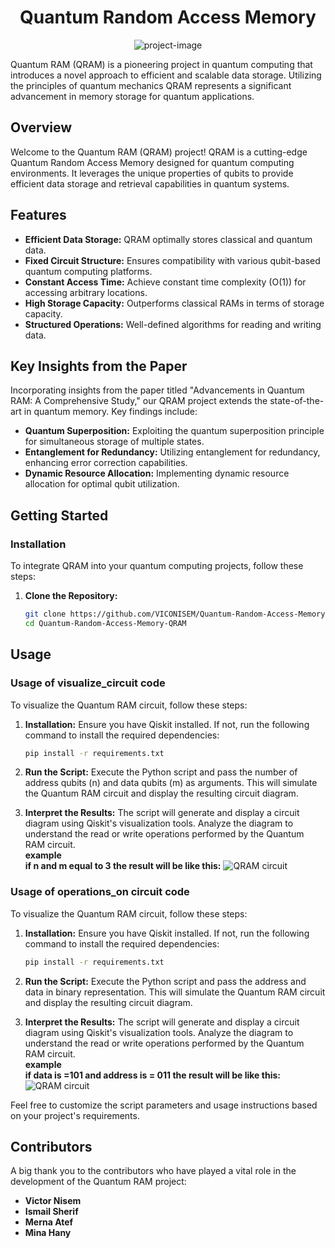 <h1 align="center" id="title">Quantum Random Access Memory</h1>

<p align="center"><img src="https://socialify.git.ci/VICONISEM/Quantum-Random-Access-Memory-QRAM/image?description=1&amp;descriptionEditable=Quantum%20RAM%20(QRAM)%20is%20a%20pioneering%20project%20in%20quantum%20computing%20that%20introduces%20a%20novel%20approach%20to%20efficient%20and%20scalable%20data%20storage&amp;forks=1&amp;issues=1&amp;language=1&amp;name=1&amp;owner=1&amp;pulls=1&amp;stargazers=1&amp;theme=Light" alt="project-image"></p>

<p id="description">Quantum RAM (QRAM) is a pioneering project in quantum computing that introduces a novel approach to efficient and scalable data storage. Utilizing the principles of quantum mechanics QRAM represents a significant advancement in memory storage for quantum applications.</p>

## Overview

Welcome to the Quantum RAM (QRAM) project! QRAM is a cutting-edge Quantum Random Access Memory designed for quantum computing environments. It leverages the unique properties of qubits to provide efficient data storage and retrieval capabilities in quantum systems.

## Features

- **Efficient Data Storage:** QRAM optimally stores classical and quantum data.
- **Fixed Circuit Structure:** Ensures compatibility with various qubit-based quantum computing platforms.
- **Constant Access Time:** Achieve constant time complexity (O(1)) for accessing arbitrary locations.
- **High Storage Capacity:** Outperforms classical RAMs in terms of storage capacity.
- **Structured Operations:** Well-defined algorithms for reading and writing data.

## Key Insights from the Paper

Incorporating insights from the paper titled "Advancements in Quantum RAM: A Comprehensive Study," our QRAM project extends the state-of-the-art in quantum memory. Key findings include:

- **Quantum Superposition:** Exploiting the quantum superposition principle for simultaneous storage of multiple states.
- **Entanglement for Redundancy:** Utilizing entanglement for redundancy, enhancing error correction capabilities.
- **Dynamic Resource Allocation:** Implementing dynamic resource allocation for optimal qubit utilization.

## Getting Started

### Installation

To integrate QRAM into your quantum computing projects, follow these steps:

1. **Clone the Repository:**
   ```bash
   git clone https://github.com/VICONISEM/Quantum-Random-Access-Memory-QRAM
   cd Quantum-Random-Access-Memory-QRAM
## Usage
### Usage of visualize_circuit code

To visualize the Quantum RAM circuit, follow these steps:

1. **Installation:** Ensure you have Qiskit installed. If not, run the following command to install the required dependencies:

    ```bash
   pip install -r requirements.txt
    ```

2. **Run the Script:** Execute the Python script and pass the number of address qubits (n) and data qubits (m) as arguments. This will simulate the Quantum RAM circuit and display the resulting circuit diagram.
   

    

   

3. **Interpret the Results:** The script will generate and display a circuit diagram using Qiskit's visualization tools. Analyze the diagram to understand the read or write operations performed by the Quantum RAM circuit.<br>
   **example <br>
   if n and m  equal to 3 the result will be like this:**
   ![QRAM circuit](out-put/output.png)
   
### Usage of operations_on circuit code

To visualize the Quantum RAM circuit, follow these steps:

1. **Installation:** Ensure you have Qiskit installed. If not, run the following command to install the required dependencies:

    ```bash
   pip install -r requirements.txt
    ```

2. **Run the Script:** Execute the Python script and pass the address and data in binary representation. This will simulate the Quantum RAM circuit and display the resulting circuit diagram.
   

    

   

3. **Interpret the Results:** The script will generate and display a circuit diagram using Qiskit's visualization tools. Analyze the diagram to understand the read or write operations performed by the Quantum RAM circuit.<br>
   **example <br>
   if data is =101 and address is = 011 the result will be like this:**
   ![QRAM circuit](out-put/output.png)
   

Feel free to customize the script parameters and usage instructions based on your project's requirements.





   
## Contributors
 A big thank you to the contributors who have played a vital role in the development of the Quantum RAM project:
- __Victor Nisem__
- __Ismail Sherif__
- __Merna Atef__
- __Mina Hany__




















